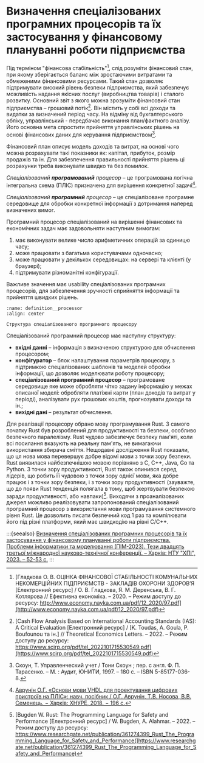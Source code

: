 # Визначення спеціалізованих програмних процесорів та їх застосування у фінансовому плануванні роботи підприємства

Під терміном "фінансова стабільність"[^1], слід розуміти фінансовий стан, при якому зберігається баланс між зростаючими витратами та обмеженими фінансовими ресурсами. Такий стан дозволяє підтримувати високий рівень безпеки підприємства, який забезпечує можливість надання якісних послуг (виробництва товарів) і сталого розвитку. Основний звіт з якого можна зрозуміти фінансовий стан підприємства – грошовий потік[^2]. Він містить у собі всі доходи та видатки за визначений період часу. На відміну від бухгалтерського обліку, управлінський - передбачає виконання план/фактного аналізу. Його основна мета спростити прийняття управлінських рішень на основі фінансових даних для керування підприємством[^3]. 

Фінансовий план описує модель доходів та витрат, на основі чого можна розрахувати такі показники як: капітал, прибуток, розмір продажів та ін. Для забезпечення правильності прийняття рішень ці розрахунки треба виконувати швидко та без помилок.

*Спеціалізований **програмований** процесор* – це програмована логічна інтегральна схема (ПЛІС) призначена для вирішення конкретної задачі[^4].

*Спеціалізований **програмний** процесор* – це спеціалізоване програмне середовище для обробки конкретної інформації з дотримання наперед визначених вимог.

Програмний процесор спеціалізований на вирішенні фінансових та економічних задач має задовольняти наступним вимогам:

1. має виконувати велике число арифметичних операцій за одиницю часу;
1. може працювати з багатьма користувачами одночасно;
1. може працювати у декількох середовищах: на сервері та клієнті (у браузері);
1. підтримувати різноманітні конфігурації.

Важливе значення має usability спеціалізованих програмних процесорів, для забезпечення зручності сприйняття інформації та прийняття швидких рішень.

```{figure} img/processor.drawio.svg
:name: definition__processor
:align: center

Структура спеціалізованого програмного процесору
```

Спеціалізований програмний процесор [](#definition__processor) має наступну структуру:

- **вхідні данні** – інформація з визначеною структурою для обчислення процесором;
- **конфігуратор** – блок налаштування параметрів процесору, з підтримкою спеціалізованих шаблонів та моделей обробки інформації, що дозволяє моделювати роботу процесору;
- **спеціалізований програмний процесор** – програмоване середовище яке може обробляти чітко задану інформацію у межах описаної моделі: обробляти платіжні карти (план доходів та витрат у періоді), аналізувати рух грошових коштів, прогнозувати доходи та ін.;
- **вихідні дані** – результат обчислення.

Для реалізації процесору обрано мову програмування Rust. З самого початку Rust був розроблений для продуктивності та безпеки, особливо безпечного паралелізму. Rust чудово забезпечує безпеку пам'яті, коли всі посилання вказують на реальну пам'ять, не вимагаючи використання збирача сміття. Нещодавні дослідження Rust показали, що ця нова мова перевершує добре відомі мови з точки зору безпеки. Rust виявилася найбезпечнішою мовою порівняно з C, C++, Java, Go та Python. З точки зору продуктивності, Rust також опинився серед лідерів, що робить її чудовою з точки зору однієї мови, яка добре працює і з точки зору безпеки, і з точки зору продуктивності (зауважте, що до появи Rust тенденція полягала в тому, щоб жертвувати безпекою заради продуктивності, або навпаки)[^5].
Виходячи з проаналізованих джерел можливо реалізовувати запропонований спеціалізований програмний процесор з використання мови програмування системного рівня Rust. Це дозволить писати безпечний код 1 раз та компілювати його під різні платформи, який має швидкодію на рівні С/C++.

:::{seealso}
[Визначення спеціалізованих програмних процесорів та їх застосування у фінансовому плануванні роботи підприємства. Проблеми інформатики та моделювання (ПІМ-2023). Тези двадцять третьої міжнародної науково-технічної конференції. – Харків: НТУ "ХПІ", 2023. – 52-53 с.](https://repository.kpi.kharkov.ua/server/api/core/bitstreams/ee691cd3-44dd-4848-8631-5df0882a6c40/content)
:::

[^1]: [Гладкова О. В. ОЦІНКА ФІНАНСОВОЇ СТАБІЛЬНОСТІ КОМУНАЛЬНИХ НЕКОМЕРЦІЙНИХ ПІДПРИЄМСТВ - ЗАКЛАДІВ ОХОРОНИ ЗДОРОВ’Я [Електронний ресурс] / О. В. Гладкова, Я. М. Деренська, В. Г. Котлярова // Ефективна економіка. – 2020. – Режим доступу до ресурсу: http://www.economy.nayka.com.ua/pdf/12_2020/97.pdf](http://www.economy.nayka.com.ua/pdf/12_2020/97.pdf)
[^2]: [Cash Flow Analysis Based on International Accounting Standards (IAS): A Critical Evaluation [Електронний ресурс] / [K. Toudas, A. Goula, P. Boufounou та ін.] // Theoretical Economics Letters. – 2022. – Режим доступу до ресурсу: https://www.scirp.org/pdf/tel_2022101715530549.pdf](https://www.scirp.org/pdf/tel_2022101715530549.pdf)
[^3]: Скоун, Т. Управленческий учет / Тони Скоун ; пер. с англ. Ф. П. Тарасенко. – М. : Аудит, ЮНИТИ, 1997. – 180 с. – ISBN 5-85177-036-8. 
[^4]: [Аврунін О.Г. «Основи мови VHDL для проектування цифрових пристроїв на ПЛІС»: навч. посібник / О.Г. Аврунін, Т.В. Носова, В.В. Семенець. − Харків: ХНУРЕ, 2018. − 196 с.](https://openarchive.nure.ua/items/f047d940-a6d7-44ab-b03f-c1771863bd24)
[^5]: [Bugden W. Rust: The Programming Language for Safety and Performance [Електронний ресурс] / W. Bugden, A. Alahmar. – 2022. – Режим доступу до ресурсу: https://www.researchgate.net/publication/361274399_Rust_The_Programming_Language_for_Safety_and_Performance(]https://www.researchgate.net/publication/361274399_Rust_The_Programming_Language_for_Safety_and_Performance)